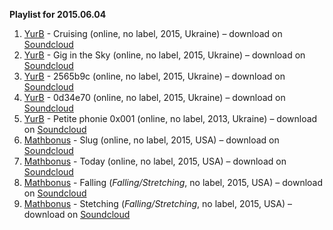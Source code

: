 **Playlist for 2015.06.04**

1. [YurB](http://musicbrainz.org/artist/21887dcf-49e7-4450-84bd-b63741f6d72b) - Cruising (online, no label, 2015, Ukraine) – download on [Soundcloud](https://soundcloud.com/yurb/cruising)
1. [YurB](http://musicbrainz.org/artist/21887dcf-49e7-4450-84bd-b63741f6d72b) - Gig in the Sky (online, no label, 2015, Ukraine) – download on [Soundcloud](https://soundcloud.com/yurb/gig-in-the-sky)
1. [YurB](http://musicbrainz.org/artist/21887dcf-49e7-4450-84bd-b63741f6d72b) - 2565b9c (online, no label, 2015, Ukraine) – download on [Soundcloud](https://soundcloud.com/yurb/2565b9c)
1. [YurB](http://musicbrainz.org/artist/21887dcf-49e7-4450-84bd-b63741f6d72b) - 0d34e70 (online, no label, 2015, Ukraine) – download on [Soundcloud](https://soundcloud.com/yurb/0d34e70)
1. [YurB](http://musicbrainz.org/artist/21887dcf-49e7-4450-84bd-b63741f6d72b) - Petite phonie 0x001 (online, no label, 2013, Ukraine) – download on [Soundcloud](https://soundcloud.com/yurb/petite-phonie-0x001)
1. [Mathbonus](http://musicbrainz.org/artist/efbfaaa6-879f-4867-aac3-c95a56131942) - Slug (online, no label, 2015, USA) – download on [Soundcloud](https://soundcloud.com/mathbonus/slug)
1. [Mathbonus](http://musicbrainz.org/artist/efbfaaa6-879f-4867-aac3-c95a56131942) - Today (online, no label, 2015, USA) – download on [Soundcloud](https://soundcloud.com/mathbonus/today)
1. [Mathbonus](http://musicbrainz.org/artist/efbfaaa6-879f-4867-aac3-c95a56131942) - Falling (_Falling/Stretching_, no label, 2015, USA) – download on [Soundcloud](https://soundcloud.com/mathbonus/falling)
1. [Mathbonus](http://musicbrainz.org/artist/efbfaaa6-879f-4867-aac3-c95a56131942) - Stetching (_Falling/Stretching_, no label, 2015, USA) – download on [Soundcloud](https://soundcloud.com/mathbonus/stretching)
